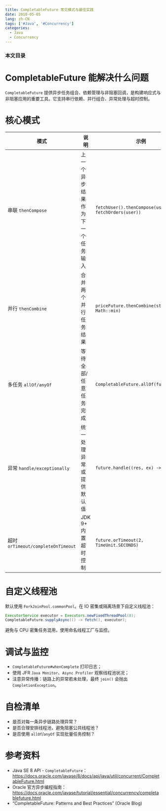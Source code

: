 ```yaml
---
title: CompletableFuture 常见模式与最佳实践
date: 2018-05-05
lang: zh-CN
tags: ['#Java', '#Concurrency']
categories:
  - Java
  - Concurrency
---
```


### 本文目录
<!-- toc -->

# CompletableFuture 能解决什么问题
`CompletableFuture` 提供异步任务组合、依赖管理与非阻塞回调，是构建响应式与非阻塞应用的重要工具。它支持串行依赖、并行组合、异常处理与超时控制。

# 核心模式
| 模式 | 说明 | 示例 |
|---|---|---|
| 串联 `thenCompose` | 上一个异步结果作为下一个任务输入 | `fetchUser().thenCompose(user -> fetchOrders(user))` |
| 并行 `thenCombine` | 合并两个并行任务结果 | `priceFuture.thenCombine(stockFuture, Math::min)` |
| 多任务 `allOf/anyOf` | 等待全部/任意任务完成 | `CompletableFuture.allOf(futures...)` |
| 异常 `handle/exceptionally` | 统一处理异常或提供默认值 | `future.handle((res, ex) -> ...)` |
| 超时 `orTimeout/completeOnTimeout` | JDK 9+ 内置超时控制 | `future.orTimeout(2, TimeUnit.SECONDS)` |

# 自定义线程池
默认使用 `ForkJoinPool.commonPool`。在 IO 密集或隔离场景下自定义线程池：
```java
ExecutorService executor = Executors.newFixedThreadPool(8);
CompletableFuture.supplyAsync(() -> fetch(), executor);
```
避免与 CPU 密集任务混用，使用命名线程工厂与监控。

# 调试与监控
- `CompletableFuture#whenComplete` 打印日志；
- 使用 JFR `Java Monitor`、`Async Profiler` 观察线程池状况；
- 注意异常传播：链路上的异常若未处理，最终 `join()` 会抛出 `CompletionException`。

# 自检清单
- 是否对每一条异步链路处理异常？
- 是否合理安排线程池，避免阻塞公共线程池？
- 是否使用 `allOf`/`anyOf` 实现批量任务控制？

# 参考资料
- Java SE 8 API - `CompletableFuture`：https://docs.oracle.com/javase/8/docs/api/java/util/concurrent/CompletableFuture.html
- Oracle 官方异步编程指南：https://docs.oracle.com/javase/tutorial/essential/concurrency/completablefuture.html
- “CompletableFuture: Patterns and Best Practices” (Oracle Blog)

